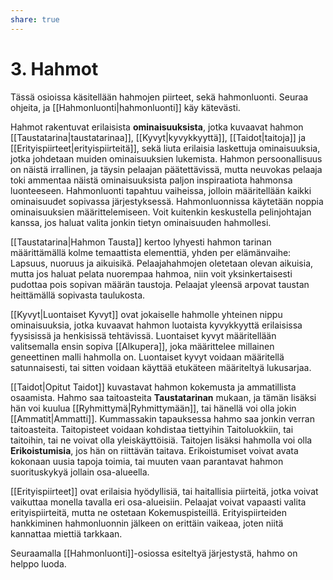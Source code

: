 ```yaml
---
share: true
---
```

# 3. Hahmot
Tässä osioissa käsitellään hahmojen piirteet, sekä hahmonluonti. Seuraa ohjeita, ja [[Hahmonluonti|hahmonluonti]] käy kätevästi.

Hahmot rakentuvat erilaisista **ominaisuuksista**, jotka kuvaavat hahmon [[Taustatarina|taustatarinaa]], [[Kyvyt|kyvykkyyttä]], [[Taidot|taitoja]] ja [[Erityispiirteet|erityispiirteitä]], sekä liuta erilaisia laskettuja ominaisuuksia, jotka johdetaan muiden ominaisuuksien lukemista. Hahmon persoonallisuus on näistä irrallinen, ja täysin pelaajan päätettävissä, mutta neuvokas pelaaja toki ammentaa näistä ominaisuuksista paljon inspiraatiota hahmonsa luonteeseen. Hahmonluonti tapahtuu vaiheissa, jolloin määritellään kaikki ominaisuudet sopivassa järjestyksessä. Hahmonluonnissa käytetään noppia ominaisuuksien määrittelemiseen. Voit kuitenkin keskustella pelinjohtajan kanssa, jos haluat valita jonkin tietyn ominaisuuden hahmollesi.

[[Taustatarina|Hahmon Tausta]] kertoo lyhyesti hahmon tarinan määrittämällä kolme temaattista elementtiä, yhden per elämänvaihe: Lapsuus, nuoruus ja aikuisikä. Pelaajahahmojen oletetaan olevan aikuisia, mutta jos haluat pelata nuorempaa hahmoa, niin voit yksinkertaisesti pudottaa pois sopivan määrän taustoja. Pelaajat yleensä arpovat taustan heittämällä sopivasta taulukosta.

[[Kyvyt|Luontaiset Kyvyt]] ovat jokaiselle hahmolle yhteinen nippu ominaisuuksia, jotka kuvaavat hahmon luotaista kyvykkyyttä erilaisissa fyysisissä ja henkisissä tehtävissä. Luontaiset kyvyt määritellään valitsemalla ensin sopiva [[Alkupera]], joka määrittelee millainen geneettinen malli hahmolla on. Luontaiset kyvyt voidaan määritellä satunnaisesti, tai sitten voidaan käyttää etukäteen määriteltyä lukusarjaa.

[[Taidot|Opitut Taidot]] kuvastavat hahmon kokemusta ja ammatillista osaamista. Hahmo saa taitoasteita **Taustatarinan** mukaan, ja tämän lisäksi hän voi kuulua [[Ryhmittymä|Ryhmittymään]], tai hänellä voi olla jokin [[Ammatit|Ammatti]]. Kummassakin tapauksessa hahmo saa jonkin verran taitoasteita. Taitopisteet voidaan kohdistaa tiettyihin Taitoluokkiin, tai taitoihin, tai ne voivat olla yleiskäyttöisiä. Taitojen lisäksi hahmolla voi olla **Erikoistumisia**, jos hän on riittävän taitava. Erikoistumiset voivat avata kokonaan uusia tapoja toimia, tai muuten vaan parantavat hahmon suorituskykyä jollain osa-alueella.

[[Erityispiirteet]] ovat erilaisia hyödyllisiä, tai haitallisia piirteitä, jotka voivat vaikuttaa monella tavalla eri osa-alueisiin. Pelaajat voivat vapaasti valita erityispiirteitä, mutta ne ostetaan Kokemuspisteillä. Erityispiirteiden hankkiminen hahmonluonnin jälkeen on erittäin vaikeaa, joten niitä kannattaa miettiä tarkkaan.

Seuraamalla [[Hahmonluonti]]-osiossa esiteltyä järjestystä, hahmo on helppo luoda.